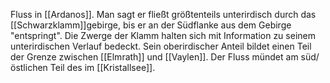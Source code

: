 Fluss in [[Ardanos]]. Man sagt er fließt größtenteils unterirdisch durch das [[Schwarzklamm]]gebirge, bis er an der Südflanke aus dem Gebirge "entspringt". Die Zwerge der Klamm halten sich mit Information zu seinem unterirdischen Verlauf bedeckt. Sein oberirdischer Anteil bildet einen Teil der Grenze zwischen [[Elmrath]] und [[Vaylen]]. Der Fluss mündet am süd/östlichen Teil des im [[Kristallsee]].